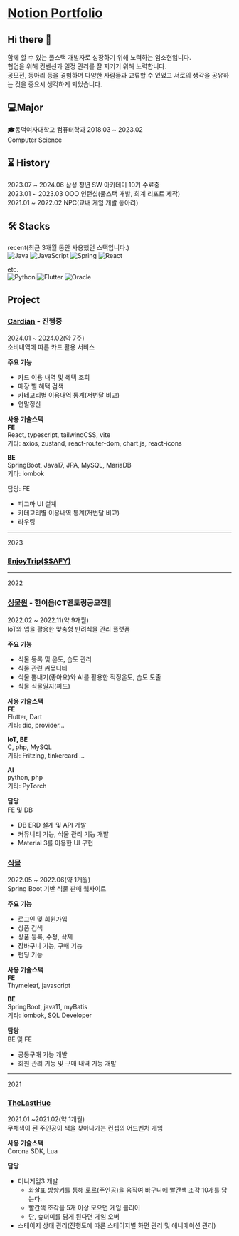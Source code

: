 # [Notion Portfolio](https://lsh1045101.notion.site/Lim-So-Hyun-713c38cd2309491691e3e70d87b61cbb?pvs=4)

## Hi there 👋
함께 할 수 있는 풀스택 개발자로 성장하기 위해 노력하는 임소현입니다.  
협업을 위해 컨벤션과 일정 관리를 잘 지키기 위해 노력합니다.  
공모전, 동아리 등을 경험하며 다양한 사람들과 교류할 수 있었고 서로의 생각을 공유하는 것을 중요시 생각하게 되었습니다.  


## 💻Major
🎓동덕여자대학교 컴퓨터학과 2018.03 ~ 2023.02  
Computer Science  

## ⌛ History  
2023.07 ~ 2024.06 삼성 청년 SW 아카데미 10기 수료중  
2023.01 ~ 2023.03 OOO 인턴십(풀스택 개발, 회계 리포트 제작)  
2021.01 ~ 2022.02 NPC(교내 게임 개발 동아리)  

## 🛠 Stacks
recent(최근 3개월 동안 사용했던 스택입니다.)  
![Java](https://img.shields.io/badge/java-%23ED8B00.svg?style=for-the-badge&logo=java&logoColor=white)
![JavaScript](https://img.shields.io/badge/javascript-%23323330.svg?style=for-the-badge&logo=javascript&logoColor=%23F7DF1E)
![Spring](https://img.shields.io/badge/spring-%236DB33F.svg?style=for-the-badge&logo=spring&logoColor=white)
![React](https://img.shields.io/badge/react-%2320232a.svg?style=for-the-badge&logo=react&logoColor=%2361DAFB)


etc.  
![Python](https://img.shields.io/badge/python-3670A0?style=for-the-badge&logo=python&logoColor=ffdd54)
![Flutter](https://img.shields.io/badge/Flutter-%2302569B.svg?style=for-the-badge&logo=Flutter&logoColor=white)
![Oracle](https://img.shields.io/badge/Oracle-F80000?style=for-the-badge&logo=oracle&logoColor=white)


## Project
### <b>[Cardian](http://cardian.kro.kr/) - 진행중 </b>  
2024.01 ~ 2024.02(약 7주)  
소비내역에 따른 카드 활용 서비스

<b>주요 기능</b>
- 카드 이용 내역 및 혜택 조회
- 매장 별 혜택 검색
- 카테고리별 이용내역 통계(저번달 비교)
- 연말정산

<b>사용 기술스택</b>  
<b>FE</b>  
React, typescript, tailwindCSS, vite  
기타: axios, zustand, react-router-dom, chart.js, react-icons  

<b>BE</b>  
SpringBoot, Java17, JPA, MySQL, MariaDB  
기타: lombok  

담당: FE  
- 피그마 UI 설계
- 카테고리별 이용내역 통계(저번달 비교)
- 라우팅

---

2023  
### [EnjoyTrip(SSAFY)](https://github.com/vovo-2/EnjoyTrip)  

---

2022  
### <b>[싱물원](https://github.com/seo-Ireu/singmul-won) - 한이음ICT멘토링공모전👑</b>  
2022.02 ~ 2022.11(약 9개월)  
IoT와 앱을 활용한 맞춤형 반려식물 관리 플랫폼  

<b>주요 기능</b>  
- 식물 등록 및 온도, 습도 관리  
- 식물 관련 커뮤니티  
- 식물 뽐내기(좋아요)와 AI를 활용한 적정온도, 습도 도출
- 식물 식물일지(피드)

<b>사용 기술스택</b>  
<b>FE</b>  
Flutter, Dart  
기타: dio, provider...  

<b>IoT, BE</b>  
C, php, MySQL  
기타: Fritzing, tinkercard ...  

<b>AI</b>  
python, php  
기타: PyTorch  

<b>담당</b>  
FE 및 DB
- DB ERD 설계 및 API 개발 
- 커뮤니티 기능, 식물 관리 기능 개발  
- Material 3를 이용한 UI 구현  
  

### <b>[식몰](https://github.com/mohyerolo/plantmall_boot)  </b>  
2022.05 ~ 2022.06(약 1개월)  
Spring Boot 기반 식물 판매 웹사이트  

<b>주요 기능</b>  
- 로그인 및 회원가입
- 상품 검색
- 상품 등록, 수정, 삭제
- 장바구니 기능, 구매 기능
- 펀딩 기능

<b>사용 기술스택</b>  
<b>FE</b>  
Thymeleaf, javascript  

<b>BE</b>  
SpringBoot, java11, myBatis  
기타: lombok, SQL Developer  


<b>담당</b>  
BE 및 FE
- 공동구매 기능 개발  
- 회원 관리 기능 및 구매 내역 기능 개발

---

2021  
### <b>[TheLastHue](https://github.com/seo-Ireu/theLastHue)</b>  
2021.01 ~2021.02(약 1개월)  
무채색이 된 주인공이 색을 찾아나가는 컨셉의 어드벤처 게임  

<b>사용 기술스택</b>  
Corona SDK, Lua

<b>담당</b>   
- 미니게임3 개발
    - 화살표 방향키를 통해 로르(주인공)을 움직여 바구니에 빨간색 조각 10개를 담는다.
    - 빨간색 조각을 5개 이상 모으면 게임 클리어
    - 단, 숲더미를 담게 된다면 게임 오버
- 스테이지 상태 관리(진행도에 따른 스테이지별 화면 관리 및 애니메이션 관리)
